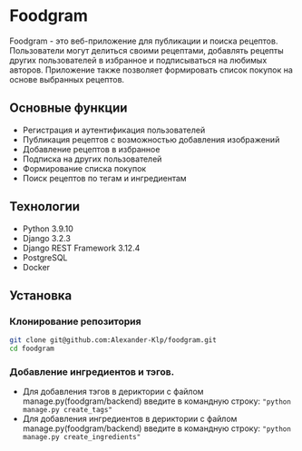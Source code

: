 # Foodgram

Foodgram - это веб-приложение для публикации и поиска рецептов. Пользователи могут делиться своими рецептами, добавлять рецепты других пользователей в избранное и подписываться на любимых авторов. Приложение также позволяет формировать список покупок на основе выбранных рецептов.

## Основные функции

- Регистрация и аутентификация пользователей
- Публикация рецептов с возможностью добавления изображений
- Добавление рецептов в избранное
- Подписка на других пользователей
- Формирование списка покупок
- Поиск рецептов по тегам и ингредиентам

## Технологии

- Python 3.9.10
- Django 3.2.3
- Django REST Framework 3.12.4
- PostgreSQL
- Docker

## Установка

### Клонирование репозитория

```bash
git clone git@github.com:Alexander-Klp/foodgram.git
cd foodgram
```

### Добавление ингредиентов и тэгов.
- Для добавления тэгов в дериктории с файлом manage.py(foodgram/backend) введите в командную строку: ```"python manage.py create_tags"```
- Для добавления ингредиентов в дериктории с файлом manage.py(foodgram/backend) введите в командную строку: ```"python manage.py create_ingredients"```
